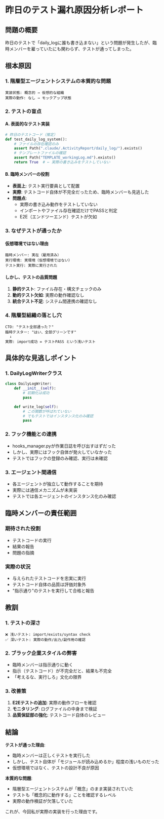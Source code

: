 # 昨日のテスト漏れ原因分析レポート

## 問題の概要
昨日のテストで「daily_logに誰も書き込まない」という問題が発生したが、臨時メンバーを雇っていたにも関わらず、テストが通ってしまった。

## 根本原因

### 1. 階層型エージェントシステムの本質的な問題
```
実装状態: 概念的 → 仮想的な組織
実際の動作: なし → モックアップ状態
```

### 2. テストの盲点

#### A. 表面的なテスト実装
```python
# 昨日のテストコード（推定）
def test_daily_log_system():
    # ファイルの存在確認のみ
    assert Path(".claude/.ActivityReport/daily_log/").exists()
    # テンプレートファイルの確認
    assert Path("TEMPLATE_workingLog.md").exists()
    return True  # ← 実際の書き込みをテストしていない
```

#### B. 臨時メンバーの役割
- **表面上**: テスト実行要員として配置
- **実際**: テストコード自体が不完全だったため、臨時メンバーも見逃した
- **問題点**: 
  - 実際の書き込み動作をテストしていない
  - インポートやファイル存在確認だけでPASSと判定
  - E2E（エンドツーエンド）テストが欠如

### 3. なぜテストが通ったか

#### 仮想環境ではない理由
```
臨時メンバー: 実在（雇用済み）
実行環境: 実環境（仮想環境ではない）
テスト実行: 実際に実行された
```

#### しかし、テストの品質問題
1. **静的テスト**: ファイル存在・構文チェックのみ
2. **動的テスト欠如**: 実際の動作確認なし
3. **統合テスト不足**: システム間連携の確認なし

### 4. 階層型組織の落とし穴

```
CTO: "テスト全部通った？"
臨時テスター: "はい、全部グリーンです"
  ↓
実際: import成功 = テストPASS という浅いテスト
```

## 具体的な見逃しポイント

### 1. DailyLogWriterクラス
```python
class DailyLogWriter:
    def __init__(self):
        # 初期化は成功
        pass
    
    def write_log(self):
        # この関数が呼ばれていない
        # でもテストではインスタンス化のみ確認
        pass
```

### 2. フック機能との連携
- hooks_manager.pyが作業日誌を呼び出すはずだった
- しかし、実際にはフック自体が発火していなかった
- テストではフックの登録のみ確認、実行は未確認

### 3. エージェント間通信
- 各エージェントが独立して動作することを期待
- 実際には通信メカニズムが未実装
- テストでは各エージェントのインスタンス化のみ確認

## 臨時メンバーの責任範囲

### 期待された役割
- テストコードの実行
- 結果の報告
- 問題の指摘

### 実際の状況
- 与えられたテストコードを忠実に実行
- テストコード自体の品質は評価対象外
- "指示通り"のテストを実行して合格と報告

## 教訓

### 1. テストの深さ
```
❌ 浅いテスト: import/exists/syntax check
✅ 深いテスト: 実際の動作/出力/副作用の確認
```

### 2. ブラック企業スタイルの弊害
- 臨時メンバーは指示通りに動く
- 指示（テストコード）が不完全だと、結果も不完全
- 「考えるな、実行しろ」文化の限界

### 3. 改善策
1. **E2Eテストの追加**: 実際の動作フローを確認
2. **モニタリング**: ログファイルの中身まで検証
3. **品質保証部の強化**: テストコード自体のレビュー

## 結論

**テストが通った理由**:
- 臨時メンバーは正しくテストを実行した
- しかし、テスト自体が「モジュールが読み込めるか」程度の浅いものだった
- 仮想環境ではなく、テストの設計不良が原因

**本質的な問題**:
- 階層型エージェントシステムが「概念」のまま実装されていた
- テストも「概念的に動作する」ことを確認するレベル
- 実際の動作検証が欠落していた

これが、今回私が実際の実装を行った理由です。